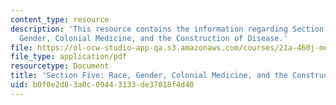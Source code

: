 ```yaml
---
content_type: resource
description: 'This resource contains the information regarding Section Five: Race,
  Gender, Colonial Medicine, and the Construction of Disease.'
file: https://ol-ocw-studio-app-qa.s3.amazonaws.com/courses/21a-460j-medicine-religion-and-politics-in-africa-and-the-african-diaspora-spring-2005/b0f0e2d83a0c09443133de37018f4d40_MIT21A_460JS05_3_10_5_460j.pdf
file_type: application/pdf
resourcetype: Document
title: 'Section Five: Race, Gender, Colonial Medicine, and the Construction of Disease'
uid: b0f0e2d8-3a0c-0944-3133-de37018f4d40
---
```

